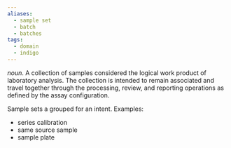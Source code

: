 ```yaml
---
aliases:
  - sample set
  - batch
  - batches
tags:
  - domain
  - indigo
---
```

*noun*. A collection of samples considered the logical work product of laboratory analysis. The collection is intended to remain associated and travel together through the processing, review, and reporting operations as defined by the assay configuration.

Sample sets a grouped for an intent. Examples:
* series calibration
* same source sample
* sample plate
